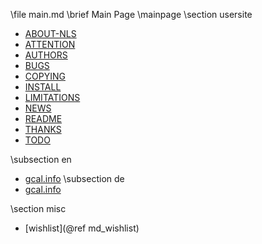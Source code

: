 \file main.md
\brief Main Page
\mainpage
\section usersite
* [ABOUT-NLS ](../../../../ABOUT-NLS)
* [ATTENTION ](../../../../ATTENTION)
* [AUTHORS ](../../../../AUTHORS)
* [BUGS ](../../../../BUGS)
* [COPYING ](../../../../COPYING)
* [INSTALL ](../../../../INSTALL)
* [LIMITATIONS ](../../../../LIMITATIONS)
* [NEWS ](../../../../NEWS)
* [README ](../../../../README)
* [THANKS ](../../../../THANKS)
* [TODO ](../../../../TODO)

\subsection en
* [gcal.info](../../../en/gcal.html)
\subsection de
* [gcal.info](../../../de/texi/gcal.html)

\section misc
* [wishlist](@ref md_wishlist)
